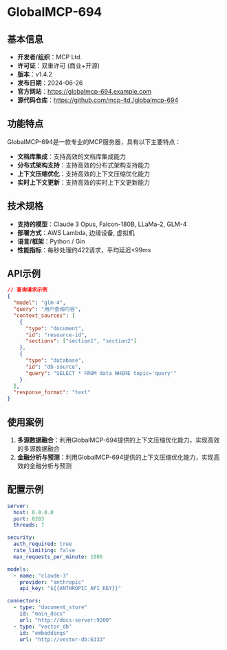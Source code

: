 # GlobalMCP-694

## 基本信息

- **开发者/组织**：MCP Ltd.
- **许可证**：双重许可 (商业+开源)
- **版本**：v1.4.2
- **发布日期**：2024-06-26
- **官方网站**：https://globalmcp-694.example.com
- **源代码仓库**：https://github.com/mcp-ltd./globalmcp-694

## 功能特点

GlobalMCP-694是一款专业的MCP服务器，具有以下主要特点：

- **文档库集成**：支持高效的文档库集成能力
- **分布式架构支持**：支持高效的分布式架构支持能力
- **上下文压缩优化**：支持高效的上下文压缩优化能力
- **实时上下文更新**：支持高效的实时上下文更新能力


## 技术规格

- **支持的模型**：Claude 3 Opus, Falcon-180B, LLaMa-2, GLM-4
- **部署方式**：AWS Lambda, 边缘设备, 虚拟机
- **语言/框架**：Python / Gin
- **性能指标**：每秒处理约422请求，平均延迟<99ms

## API示例

```json
// 查询请求示例
{
  "model": "glm-4",
  "query": "用户查询内容",
  "context_sources": [
    {
      "type": "document",
      "id": "resource-id",
      "sections": ["section1", "section2"]
    },
    {
      "type": "database",
      "id": "db-source",
      "query": "SELECT * FROM data WHERE topic='query'"
    }
  ],
  "response_format": "text"
}
```

## 使用案例

1. **多源数据融合**：利用GlobalMCP-694提供的上下文压缩优化能力，实现高效的多源数据融合
2. **金融分析与预测**：利用GlobalMCP-694提供的上下文压缩优化能力，实现高效的金融分析与预测


## 配置示例

```yaml
server:
  host: 0.0.0.0
  port: 8283
  threads: 7

security:
  auth_required: true
  rate_limiting: false
  max_requests_per_minute: 1086

models:
  - name: "claude-3"
    provider: "anthropic"
    api_key: "${{ANTHROPIC_API_KEY}}"

connectors:
  - type: "document_store"
    id: "main_docs"
    url: "http://docs-server:9200"
  - type: "vector_db"
    id: "embeddings"
    url: "http://vector-db:6333"
```